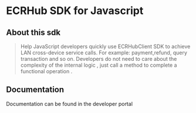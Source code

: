 # ECRHub SDK for Javascript

## About this sdk
> Help JavaScript developers quickly use ECRHubClient SDK to achieve LAN cross-device service calls. For example: payment,refund, query transaction and so on. Developers do not need to care about the complexity of the internal logic , just call a method to complete a functional operation .

## Documentation
Documentation can be found in the developer portal

